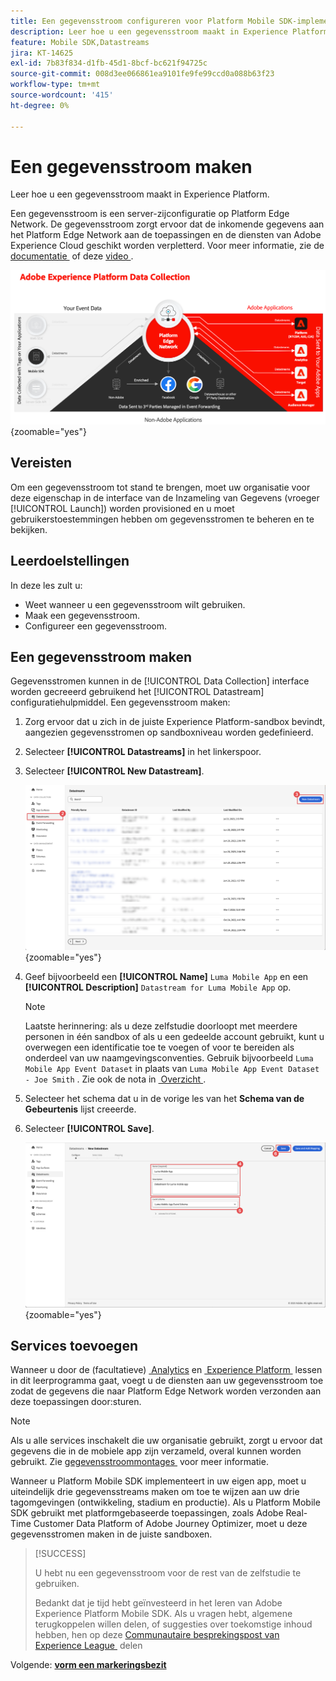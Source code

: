 ```yaml
---
title: Een gegevensstroom configureren voor Platform Mobile SDK-implementaties
description: Leer hoe u een gegevensstroom maakt in Experience Platform.
feature: Mobile SDK,Datastreams
jira: KT-14625
exl-id: 7b83f834-d1fb-45d1-8bcf-bc621f94725c
source-git-commit: 008d3ee066861ea9101fe9fe99ccd0a088b63f23
workflow-type: tm+mt
source-wordcount: '415'
ht-degree: 0%

---
```


# Een gegevensstroom maken

Leer hoe u een gegevensstroom maakt in Experience Platform.

Een gegevensstroom is een server-zijconfiguratie op Platform Edge Network. De gegevensstroom zorgt ervoor dat de inkomende gegevens aan het Platform Edge Network aan de toepassingen en de diensten van Adobe Experience Cloud geschikt worden verpletterd. Voor meer informatie, zie de [&#x200B; documentatie &#x200B;](https://experienceleague.adobe.com/nl/docs/experience-platform/datastreams/overview) of deze [&#x200B; video &#x200B;](https://experienceleague.adobe.com/nl/docs/platform-learn/data-collection/edge-network/configure-datastreams).

![Architectuur](assets/architecture.png){zoomable="yes"}

## Vereisten

Om een gegevensstroom tot stand te brengen, moet uw organisatie voor deze eigenschap in de interface van de Inzameling van Gegevens (vroeger [!UICONTROL Launch]) worden provisioned en u moet gebruikerstoestemmingen hebben om gegevensstromen te beheren en te bekijken.

## Leerdoelstellingen

In deze les zult u:

* Weet wanneer u een gegevensstroom wilt gebruiken.
* Maak een gegevensstroom.
* Configureer een gegevensstroom.

## Een gegevensstroom maken

Gegevensstromen kunnen in de [!UICONTROL Data Collection] interface worden gecreeerd gebruikend het [!UICONTROL Datastream] configuratiehulpmiddel. Een gegevensstroom maken:

1. Zorg ervoor dat u zich in de juiste Experience Platform-sandbox bevindt, aangezien gegevensstromen op sandboxniveau worden gedefinieerd.
1. Selecteer **[!UICONTROL Datastreams]** in het linkerspoor.
1. Selecteer **[!UICONTROL New Datastream]**.

   ![&#x200B; datastreams huis &#x200B;](assets/datastream-new.png){zoomable="yes"}

1. Geef bijvoorbeeld een **[!UICONTROL Name]** `Luma Mobile App` en een **[!UICONTROL Description]** `Datastream for Luma Mobile App` op.

   >[!NOTE]
   >
   >Laatste herinnering: als u deze zelfstudie doorloopt met meerdere personen in één sandbox of als u een gedeelde account gebruikt, kunt u overwegen een identificatie toe te voegen of voor te bereiden als onderdeel van uw naamgevingsconventies. Gebruik bijvoorbeeld `Luma Mobile App Event Dataset` in plaats van `Luma Mobile App Event Dataset - Joe Smith` . Zie ook de nota in [&#x200B; Overzicht &#x200B;](overview.md).

1. Selecteer het schema dat u in de vorige les van het **Schema van de Gebeurtenis** lijst creeerde.
1. Selecteer **[!UICONTROL Save]**.

   ![&#x200B; nieuwe gegevensstromen &#x200B;](assets/datastream-name.png){zoomable="yes"}


## Services toevoegen

Wanneer u door de (facultatieve) [&#x200B; Analytics &#x200B;](analytics.md) en [&#x200B; Experience Platform &#x200B;](platform.md) lessen in dit leerprogramma gaat, voegt u de diensten aan uw gegevensstroom toe zodat de gegevens die naar Platform Edge Network worden verzonden aan deze toepassingen door:sturen.

<!--

### Adobe Analytics

1. Select **[!UICONTROL Add Service]**.

1. Add **[!UICONTROL Adobe Analytics]** from the [!UICONTROL Service] list, 

1. Enter the name of the report site that you want to use in **[!UICONTROL Report Suite ID]**.

1. Enable the service by switching **[!UICONTROL Enabled]** on.

1. Select **[!UICONTROL Save]**.

   ![Add Adobe Analytics as datastream service](assets/datastream-service-aa.png){zoomable="yes"}


### Adobe Experience Platform

You might also want to enable the Adobe Experience Platform service. 

>[!IMPORTANT]
>
>You can only enable the Adobe Experience Platform service when having created an event dataset. If you don't already have an event dataset created, follow the instructions [here](platform.md).

1. Click ![Add](https://spectrum.adobe.com/static/icons/workflow_18/Smock_AddCircle_18_N.svg) **[!UICONTROL Add Service]** to add another service.

1. Select **[!UICONTROL Adobe Experience Platform]** from the [!UICONTROL Service] list.

1. Enable the service by switching **[!UICONTROL Enabled]** on.

1. Select the **[!UICONTROL Event Dataset]** that you created as part of the [Create a dataset](platform.md#create-a-dataset) instructions, for example **Luma Mobile App Event Dataset**

1. Select **[!UICONTROL Save]**.

   ![Add Adobe Experience Platform as a datastream service](assets/datastream-service-aep.png){zoomable="yes"}
1. The final configuration should look something like this.
   
   ![datastream settings](assets/datastream-settings.png){zoomable="yes"}

-->


>[!NOTE]
>
>Als u alle services inschakelt die uw organisatie gebruikt, zorgt u ervoor dat gegevens die in de mobiele app zijn verzameld, overal kunnen worden gebruikt. Zie [&#x200B; gegevensstroommontages &#x200B;](https://experienceleague.adobe.com/nl/docs/experience-platform/datastreams/overview) voor meer informatie.

Wanneer u Platform Mobile SDK implementeert in uw eigen app, moet u uiteindelijk drie gegevensstreams maken om toe te wijzen aan uw drie tagomgevingen (ontwikkeling, stadium en productie). Als u Platform Mobile SDK gebruikt met platformgebaseerde toepassingen, zoals Adobe Real-Time Customer Data Platform of Adobe Journey Optimizer, moet u deze gegevensstromen maken in de juiste sandboxen.

>[!SUCCESS]
>
>U hebt nu een gegevensstroom voor de rest van de zelfstudie te gebruiken.
>
>Bedankt dat je tijd hebt geïnvesteerd in het leren van Adobe Experience Platform Mobile SDK. Als u vragen hebt, algemene terugkoppelen willen delen, of suggesties over toekomstige inhoud hebben, hen op deze [&#x200B; Communautaire besprekingspost van Experience League &#x200B;](https://experienceleaguecommunities.adobe.com/t5/adobe-experience-platform-data/tutorial-discussion-implement-adobe-experience-cloud-in-mobile/td-p/443796) delen

Volgende: **[vorm een markeringsbezit](configure-tags.md)**
